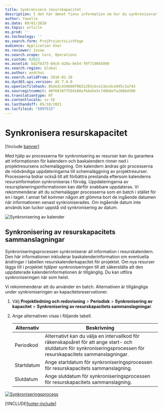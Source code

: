```yaml
---
title: Synkronisera resurskapacitet
description: I det här ämnet finns information om hur du synkroniserar en resurs kapacitet för kalendrar och projekt.
author: Yowelle
ms.date: 09/01/2020
ms.topic: article
ms.prod: ''
ms.technology: ''
ms.search.form: ProjProjectsListPage
audience: Application User
ms.reviewer: josaw
ms.search.scope: Core, Operations
ms.custom: 82022
ms.assetid: bd2fb375-84c6-428a-8e54-f0f719045898
ms.search.region: Global
ms.author: andchoi
ms.search.validFrom: 2016-02-28
ms.dyn365.ops.version: AX 7.0.0
ms.openlocfilehash: 8bde3c434680f0651293cbce13ecdce945c3a743
ms.sourcegitcommit: 40f68387f594180af64a5e5c748b6efa188bd300
ms.translationtype: HT
ms.contentlocale: sv-SE
ms.lasthandoff: 05/10/2021
ms.locfileid: "5997533"
---
```

# <a name="synchronize-resource-capacity"></a>Synkronisera resurskapacitet

[!include [banner](../includes/banner.md)]

Med hjälp av processerna för synkronisering av resurser kan du garantera att informationen för kalendern och baskalendern rinner ned i projektresursens schemaläggning. Om kalendern ändras gör processerna de nödvändiga uppdateringarna till schemaläggning av projektresurser. Processerna bidrar också till att förbättra prestanda eftersom kalenderns resursinformation synkroniseras i förväg. Uppdateringarna av resursplaneringsinformationen kan därför snabbare uppdateras. Vi rekommenderar att du schemalägger processerna som en batch i stället för en i taget. I annat fall kommer någon att glömma bort de ingående datumen när informationen senast synkroniserades. Om ingående datum inte används kan luckor uppstå vid synkronisering av datum.

![Synkronisering av kalender](./media/projectresourcing04-1024x471.jpg)

## <a name="synchronize-resource-capacity-roll-ups"></a>Synkronisering av resurskapacitets sammanslagningar

Synkroniseringsprocessen synkroniserar all information i resurskalendern. Den här informationen inkluderar baskalenderinformation om eventuella ändringar i tabellen resurskalenderkapacitet för projektet. Om nya resurser läggs till i projektet hjälper synkroniseringen till att säkerställa att den uppdaterade kalenderinformationen är tillgänglig. Du kan utföra synkroniseringen när som helst.

Vi rekommenderar att du använder en batch. Alternativen är tillgängliga under synkroniseringen av kapacitetsreservationer.

1. Välj **Projektledning och redovisning** &gt; **Periodisk** &gt; **Synkronisering av kapacitet** &gt; **Synkronisering av resurskapacitets sammanslagningar**.
2. Ange alternativen visas i följande tabell.

    | Alternativ      | Beskrivning |
    |-------------|-------------|
    | Periodkod | Alternativt kan du välja en intervallkod för räkenskapsåret för att ange start- och slutdatum för synkroniseringsprocessen för resurskapacitets sammanslagningar. |
    | Startdatum  | Ange startdatum för synkroniseringsprocessen för resurskapacitets sammanslagning. |
    | Slutdatum    | Ange slutdatum för synkroniseringsprocessen för resurskapacitets sammanslagning. |

[![Synkroniseringsprocess](./media/projectresourcing09.jpg)](./media/projectresourcing09.jpg)


[!INCLUDE[footer-include](../includes/footer-banner.md)]